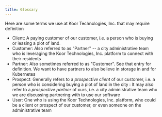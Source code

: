 ```yaml
---
title: Glossary
---
```


Here are some terms we use at Koor Technologies, Inc. that may require definition

* Client: A paying customer of our customer, i.e. a person who is buying or leasing a plot of land.
* Customer: Also referred to as "Partner" \-- a city administrative team who is leveraging the Koor Technologies, Inc. platform to connect with their residents
* Partner: Also sometimes referred to as "Customer". See that entry for definition. We want to have partners to also believe in storage in and for Kubernetes
* Prospect: Generally refers to a *prospective client* of our customer, i.e. a person who is considering buying a plot of land in the city : It may also refer to a *prospective partner* of ours, i.e. a city administrative team who we are discussing partnering with to use our software
* User: One who is using the Koor Technologies, Inc. platform, who could be a client or prospect of our customer, or even someone on the administrative team
